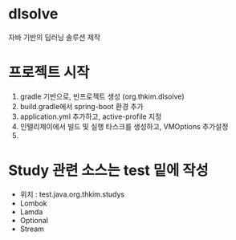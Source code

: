 # dlsolve
자바 기반의 딥러닝 솔루션 제작

# 프로젝트 시작
1. gradle 기반으로, 빈프로젝트 생성 (org.thkim.dlsolve)
2. build.gradle에서 spring-boot 환경 추가
3. application.yml 추가하고, active-profile 지정
4. 인텔리제이에서 빌드 및 실행 타스크를 생성하고, VMOptions 추가설정
5. 

# Study 관련 소스는 test 밑에 작성
- 위치 : test.java.org.thkim.studys
- Lombok
- Lamda
- Optional
- Stream

